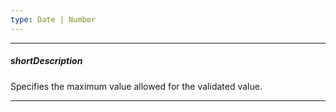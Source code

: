 ```yaml
---
type: Date | Number
---
```

---
##### shortDescription
Specifies the maximum value allowed for the validated value.

---

